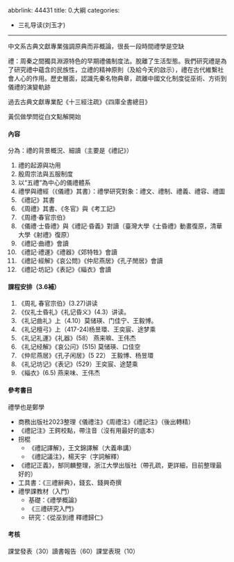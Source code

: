 abbrlink: 44431
title: 0.大綱
categories:
  - 三礼导读(刘玉才)
---
中文系古典文獻專業強調原典而非概論，很長一段時間禮學是空缺

禮：周秦之間獨具淵源特色的早期禮儀制度法。脫離了生活型態。我們研究禮是為了研究禮中蘊含的民族性，立禮的精神原則（及給今天的啟示），禮在古代維繫社會人心的作用。歷史層面，認識先秦名物典章，疏離中國文化制度從巫術、方術到儀禮的演變軌跡

過去古典文獻專業配《十三經注疏》《四庫全書總目》

黃侃做學問從白文點解開始

#### 內容

分為：禮的背景概況、細讀（主要是《禮記》）

1. 禮的起源與功用
2. 殷周宗法與五服制度
3. 以“五禮”為中心的儀禮體系
4. 禮學與禮經（《儀禮》其書）：禮學研究對象：禮文、禮制、禮義、禮容、禮圖
5. 《禮記》其書
6. 《周禮》其書、《冬官》與《考工記》
7. 《周禮·春官宗伯》
8. 《儀禮·士昏禮》與《禮記·昏義》對讀（臺灣大學《士昏禮》動畫復原，清華大學《射禮》復原）
10. 《禮記·曲禮》會讀
11. 《禮記·禮運》《禮器》《郊特牲》會讀
12. 《禮記·經解》《哀公問》《仲尼燕居》《孔子閒居》會讀
13. 《禮記·坊記》《表記》《緇衣》會讀

#### 課程安排（3.6補）

1. 《周礼 春官宗伯》(3.27)讲读
2. 《仪礼士昏礼》《礼记昏义》(4.3）讲读。
3. 《礼记曲礼》上（4.10）莫储瑛、门佳宁、王毅博。
4. 《礼记檀弓》上（417-24)杨昱環、王奕宸、途梦乘
5. 《礼记礼運》《礼器》(58） 燕来嘛、王伟杰
6. 《礼记经解》《哀公问》(515) 莫储瑛、口佳空
7. 《仲尼燕居》《孔子闲居》(5 22） 王毅博、杨昱環
8. 《礼记坊记》《表记》(529）王奕宸、途楚乘
9. 《緇衣》(6.5) 燕来味、王伟杰

#### 參考書目

禮學也是鄭學

- 商務出版社2023整理《儀禮注》《周禮注》《禮記注》（後出轉精）
- 《禮記注》王鍔校點，帶注音（沒有用最好的底本）
- 拐棍
  - 《禮記譯解》，王文錦譯解（大義串講）
  - 《禮記議注》，楊天宇（字詞解釋）
- 《禮記正義》，郜同麟整理，浙江大學出版社（帶孔疏，更詳細，目前整理最好的）
- 工具書：《三禮辭典》，錢玄、錢興奇撰
- 禮學課教材（入門）
	- 基礎：《禮學概論》
	- 《三禮研究入門》
	- 研究：《從巫到禮 釋禮歸仁》

#### 考核

課堂發表（30）讀書報告（60）課堂表現（10）